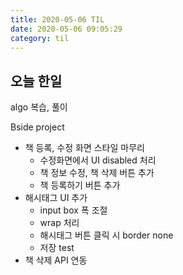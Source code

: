 ```yaml
---
title: 2020-05-06 TIL
date: 2020-05-06 09:05:29
category: til
---
```


## 오늘 한일

algo 복습, 풀이

Bside project

- 책 등록, 수정 화면 스타일 마무리
  - 수정화면에서 UI disabled 처리
  - 책 정보 수정, 책 삭제 버튼 추가
  - 책 등록하기 버튼 추가
- 해시태그 UI 추가
  - input box 폭 조절
  - wrap 처리
  - 해시태그 버튼 클릭 시 border none
  - 저장 test
- 책 삭제 API 연동
